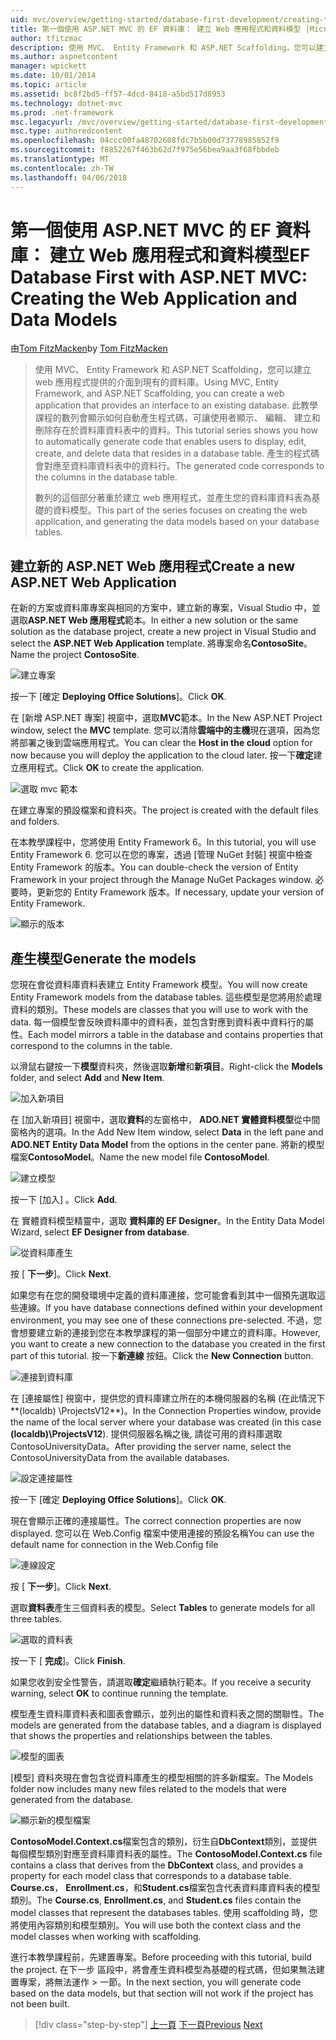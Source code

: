 ```yaml
---
uid: mvc/overview/getting-started/database-first-development/creating-the-web-application
title: 第一個使用 ASP.NET MVC 的 EF 資料庫： 建立 Web 應用程式和資料模型 |Microsoft 文件
author: tfitzmac
description: 使用 MVC、 Entity Framework 和 ASP.NET Scaffolding，您可以建立 web 應用程式提供的介面到現有的資料庫。 此教學課程里...
ms.author: aspnetcontent
manager: wpickett
ms.date: 10/01/2014
ms.topic: article
ms.assetid: bc8f2bd5-ff57-4dcd-8418-a5bd517d8953
ms.technology: dotnet-mvc
ms.prod: .net-framework
msc.legacyurl: /mvc/overview/getting-started/database-first-development/creating-the-web-application
msc.type: authoredcontent
ms.openlocfilehash: 04ccc00fa48702608fdc7b5b00d73778985852f9
ms.sourcegitcommit: f8852267f463b62d7f975e56bea9aa3f68fbbdeb
ms.translationtype: MT
ms.contentlocale: zh-TW
ms.lasthandoff: 04/06/2018
---
```

<a name="ef-database-first-with-aspnet-mvc-creating-the-web-application-and-data-models"></a><span data-ttu-id="67580-104">第一個使用 ASP.NET MVC 的 EF 資料庫： 建立 Web 應用程式和資料模型</span><span class="sxs-lookup"><span data-stu-id="67580-104">EF Database First with ASP.NET MVC: Creating the Web Application and Data Models</span></span>
====================
<span data-ttu-id="67580-105">由[Tom FitzMacken](https://github.com/tfitzmac)</span><span class="sxs-lookup"><span data-stu-id="67580-105">by [Tom FitzMacken](https://github.com/tfitzmac)</span></span>

> <span data-ttu-id="67580-106">使用 MVC、 Entity Framework 和 ASP.NET Scaffolding，您可以建立 web 應用程式提供的介面到現有的資料庫。</span><span class="sxs-lookup"><span data-stu-id="67580-106">Using MVC, Entity Framework, and ASP.NET Scaffolding, you can create a web application that provides an interface to an existing database.</span></span> <span data-ttu-id="67580-107">此教學課程的數列會顯示如何自動產生程式碼，可讓使用者顯示、 編輯、 建立和刪除存在於資料庫資料表中的資料。</span><span class="sxs-lookup"><span data-stu-id="67580-107">This tutorial series shows you how to automatically generate code that enables users to display, edit, create, and delete data that resides in a database table.</span></span> <span data-ttu-id="67580-108">產生的程式碼會對應至資料庫資料表中的資料行。</span><span class="sxs-lookup"><span data-stu-id="67580-108">The generated code corresponds to the columns in the database table.</span></span>
> 
> <span data-ttu-id="67580-109">數列的這個部分著重於建立 web 應用程式，並產生您的資料庫資料表為基礎的資料模型。</span><span class="sxs-lookup"><span data-stu-id="67580-109">This part of the series focuses on creating the web application, and generating the data models based on your database tables.</span></span>


## <a name="create-a-new-aspnet-web-application"></a><span data-ttu-id="67580-110">建立新的 ASP.NET Web 應用程式</span><span class="sxs-lookup"><span data-stu-id="67580-110">Create a new ASP.NET Web Application</span></span>

<span data-ttu-id="67580-111">在新的方案或資料庫專案與相同的方案中，建立新的專案，Visual Studio 中，並選取**ASP.NET Web 應用程式**範本。</span><span class="sxs-lookup"><span data-stu-id="67580-111">In either a new solution or the same solution as the database project, create a new project in Visual Studio and select the **ASP.NET Web Application** template.</span></span> <span data-ttu-id="67580-112">將專案命名**ContosoSite**。</span><span class="sxs-lookup"><span data-stu-id="67580-112">Name the project **ContosoSite**.</span></span>

![建立專案](creating-the-web-application/_static/image1.png)

<span data-ttu-id="67580-114">按一下 [確定 **Deploying Office Solutions**]。</span><span class="sxs-lookup"><span data-stu-id="67580-114">Click **OK**.</span></span>

<span data-ttu-id="67580-115">在 [新增 ASP.NET 專案] 視窗中，選取**MVC**範本。</span><span class="sxs-lookup"><span data-stu-id="67580-115">In the New ASP.NET Project window, select the **MVC** template.</span></span> <span data-ttu-id="67580-116">您可以清除**雲端中的主機**現在選項，因為您將部署之後到雲端應用程式。</span><span class="sxs-lookup"><span data-stu-id="67580-116">You can clear the **Host in the cloud** option for now because you will deploy the application to the cloud later.</span></span> <span data-ttu-id="67580-117">按一下**確定**建立應用程式。</span><span class="sxs-lookup"><span data-stu-id="67580-117">Click **OK** to create the application.</span></span>

![選取 mvc 範本](creating-the-web-application/_static/image2.png)

<span data-ttu-id="67580-119">在建立專案的預設檔案和資料夾。</span><span class="sxs-lookup"><span data-stu-id="67580-119">The project is created with the default files and folders.</span></span>

<span data-ttu-id="67580-120">在本教學課程中，您將使用 Entity Framework 6。</span><span class="sxs-lookup"><span data-stu-id="67580-120">In this tutorial, you will use Entity Framework 6.</span></span> <span data-ttu-id="67580-121">您可以在您的專案，透過 [管理 NuGet 封裝] 視窗中檢查 Entity Framework 的版本。</span><span class="sxs-lookup"><span data-stu-id="67580-121">You can double-check the version of Entity Framework in your project through the Manage NuGet Packages window.</span></span> <span data-ttu-id="67580-122">必要時，更新您的 Entity Framework 版本。</span><span class="sxs-lookup"><span data-stu-id="67580-122">If necessary, update your version of Entity Framework.</span></span>

![顯示的版本](creating-the-web-application/_static/image3.png)

## <a name="generate-the-models"></a><span data-ttu-id="67580-124">產生模型</span><span class="sxs-lookup"><span data-stu-id="67580-124">Generate the models</span></span>

<span data-ttu-id="67580-125">您現在會從資料庫資料表建立 Entity Framework 模型。</span><span class="sxs-lookup"><span data-stu-id="67580-125">You will now create Entity Framework models from the database tables.</span></span> <span data-ttu-id="67580-126">這些模型是您將用於處理資料的類別。</span><span class="sxs-lookup"><span data-stu-id="67580-126">These models are classes that you will use to work with the data.</span></span> <span data-ttu-id="67580-127">每一個模型會反映資料庫中的資料表，並包含對應到資料表中資料行的屬性。</span><span class="sxs-lookup"><span data-stu-id="67580-127">Each model mirrors a table in the database and contains properties that correspond to the columns in the table.</span></span>

<span data-ttu-id="67580-128">以滑鼠右鍵按一下**模型**資料夾，然後選取**新增**和**新項目**。</span><span class="sxs-lookup"><span data-stu-id="67580-128">Right-click the **Models** folder, and select **Add** and **New Item**.</span></span>

![加入新項目](creating-the-web-application/_static/image4.png)

<span data-ttu-id="67580-130">在 [加入新項目] 視窗中，選取**資料**的左窗格中， **ADO.NET 實體資料模型**從中間窗格內的選項。</span><span class="sxs-lookup"><span data-stu-id="67580-130">In the Add New Item window, select **Data** in the left pane and **ADO.NET Entity Data Model** from the options in the center pane.</span></span> <span data-ttu-id="67580-131">將新的模型檔案**ContosoModel**。</span><span class="sxs-lookup"><span data-stu-id="67580-131">Name the new model file **ContosoModel**.</span></span>

![建立模型](creating-the-web-application/_static/image5.png)

<span data-ttu-id="67580-133">按一下 [加入] 。</span><span class="sxs-lookup"><span data-stu-id="67580-133">Click **Add**.</span></span>

<span data-ttu-id="67580-134">在 實體資料模型精靈中，選取 **資料庫的 EF Designer**。</span><span class="sxs-lookup"><span data-stu-id="67580-134">In the Entity Data Model Wizard, select **EF Designer from database**.</span></span>

![從資料庫產生](creating-the-web-application/_static/image6.png)

<span data-ttu-id="67580-136">按 [ **下一步**]。</span><span class="sxs-lookup"><span data-stu-id="67580-136">Click **Next**.</span></span>

<span data-ttu-id="67580-137">如果您有在您的開發環境中定義的資料庫連接，您可能會看到其中一個預先選取這些連線。</span><span class="sxs-lookup"><span data-stu-id="67580-137">If you have database connections defined within your development environment, you may see one of these connections pre-selected.</span></span> <span data-ttu-id="67580-138">不過，您會想要建立新的連接到您在本教學課程的第一個部分中建立的資料庫。</span><span class="sxs-lookup"><span data-stu-id="67580-138">However, you want to create a new connection to the database you created in the first part of this tutorial.</span></span> <span data-ttu-id="67580-139">按一下**新連線** 按鈕。</span><span class="sxs-lookup"><span data-stu-id="67580-139">Click the **New Connection** button.</span></span>

![連接到資料庫](creating-the-web-application/_static/image7.png)

<span data-ttu-id="67580-141">在 [連接屬性] 視窗中，提供您的資料庫建立所在的本機伺服器的名稱 (在此情況下**(localdb) \ProjectsV12**)。</span><span class="sxs-lookup"><span data-stu-id="67580-141">In the Connection Properties window, provide the name of the local server where your database was created (in this case **(localdb)\ProjectsV12**).</span></span> <span data-ttu-id="67580-142">提供伺服器名稱之後, 請從可用的資料庫選取 ContosoUniversityData。</span><span class="sxs-lookup"><span data-stu-id="67580-142">After providing the server name, select the ContosoUniversityData from the available databases.</span></span>

![設定連接屬性](creating-the-web-application/_static/image8.png)

<span data-ttu-id="67580-144">按一下 [確定 **Deploying Office Solutions**]。</span><span class="sxs-lookup"><span data-stu-id="67580-144">Click **OK**.</span></span>

<span data-ttu-id="67580-145">現在會顯示正確的連接屬性。</span><span class="sxs-lookup"><span data-stu-id="67580-145">The correct connection properties are now displayed.</span></span> <span data-ttu-id="67580-146">您可以在 Web.Config 檔案中使用連接的預設名稱</span><span class="sxs-lookup"><span data-stu-id="67580-146">You can use the default name for connection in the Web.Config file</span></span>

![連線設定](creating-the-web-application/_static/image9.png)

<span data-ttu-id="67580-148">按 [ **下一步**]。</span><span class="sxs-lookup"><span data-stu-id="67580-148">Click **Next**.</span></span>

<span data-ttu-id="67580-149">選取**資料表**產生三個資料表的模型。</span><span class="sxs-lookup"><span data-stu-id="67580-149">Select **Tables** to generate models for all three tables.</span></span>

![選取的資料表](creating-the-web-application/_static/image10.png)

<span data-ttu-id="67580-151">按一下 [ **完成**]。</span><span class="sxs-lookup"><span data-stu-id="67580-151">Click **Finish**.</span></span>

<span data-ttu-id="67580-152">如果您收到安全性警告，請選取**確定**繼續執行範本。</span><span class="sxs-lookup"><span data-stu-id="67580-152">If you receive a security warning, select **OK** to continue running the template.</span></span>

<span data-ttu-id="67580-153">模型產生資料庫資料表和圖表會顯示，並列出的屬性和資料表之間的關聯性。</span><span class="sxs-lookup"><span data-stu-id="67580-153">The models are generated from the database tables, and a diagram is displayed that shows the properties and relationships between the tables.</span></span>

![模型的圖表](creating-the-web-application/_static/image11.png)

<span data-ttu-id="67580-155">[模型] 資料夾現在會包含從資料庫產生的模型相關的許多新檔案。</span><span class="sxs-lookup"><span data-stu-id="67580-155">The Models folder now includes many new files related to the models that were generated from the database.</span></span>

![顯示新的模型檔案](creating-the-web-application/_static/image12.png)

<span data-ttu-id="67580-157">**ContosoModel.Context.cs**檔案包含的類別，衍生自**DbContext**類別，並提供每個模型類別對應至資料庫資料表的屬性。</span><span class="sxs-lookup"><span data-stu-id="67580-157">The **ContosoModel.Context.cs** file contains a class that derives from the **DbContext** class, and provides a property for each model class that corresponds to a database table.</span></span> <span data-ttu-id="67580-158">**Course.cs**， **Enrollment.cs**，和**Student.cs**檔案包含代表資料庫資料表的模型類別。</span><span class="sxs-lookup"><span data-stu-id="67580-158">The **Course.cs**, **Enrollment.cs**, and **Student.cs** files contain the model classes that represent the databases tables.</span></span> <span data-ttu-id="67580-159">使用 scaffolding 時，您將使用內容類別和模型類別。</span><span class="sxs-lookup"><span data-stu-id="67580-159">You will use both the context class and the model classes when working with scaffolding.</span></span>

<span data-ttu-id="67580-160">進行本教學課程前，先建置專案。</span><span class="sxs-lookup"><span data-stu-id="67580-160">Before proceeding with this tutorial, build the project.</span></span> <span data-ttu-id="67580-161">在下一步 區段中，將會產生資料模型為基礎的程式碼，但如果無法建置專案，將無法運作 > 一節。</span><span class="sxs-lookup"><span data-stu-id="67580-161">In the next section, you will generate code based on the data models, but that section will not work if the project has not been built.</span></span>

> [!div class="step-by-step"]
> <span data-ttu-id="67580-162">[上一頁](setting-up-database.md)
> [下一頁](generating-views.md)</span><span class="sxs-lookup"><span data-stu-id="67580-162">[Previous](setting-up-database.md)
[Next](generating-views.md)</span></span>

